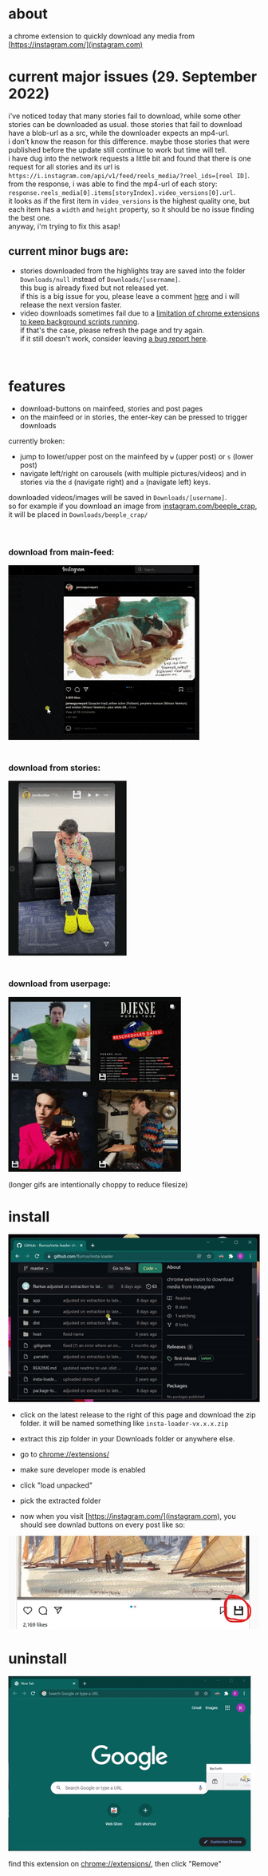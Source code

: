 
# about  

a chrome extension to quickly download any media from [https://instagram.com/](instagram.com)  


# current major issues (29. September 2022)  

i've noticed today that many stories fail to download, while some other stories can be downloaded as usual. those stories that fail to download have a blob-url as a src, while the downloader expects an mp4-url.  
i don't know the reason for this difference. maybe those stories that were published before the update still continue to work but time will tell.  
i have dug into the network requests a little bit and found that there is one request for all stories and its url is `https://i.instagram.com/api/v1/feed/reels_media/?reel_ids=[reel ID]`.  
from the response, i was able to find the mp4-url of each story: 
`response.reels_media[0].items[storyIndex].video_versions[0].url`.  
it looks as if the first item in `video_versions` is the highest quality one, but each item has a `width` and `height` property, so it should be no issue finding the best one.  
anyway, i'm trying to fix this asap!



## current minor bugs are:  

- stories downloaded from the highlights tray are saved into the folder `Downloads/null` instead of `Downloads/[username]`.  
this bug is already fixed but not released yet.  
if this is a big issue for you, please leave a comment [here](https://github.com/flurrux/insta-loader/issues/23) and i will release the next version faster.  
- video downloads sometimes fail due to a [limitation of chrome extensions to keep background scripts running](https://github.com/flurrux/insta-loader/issues/24#issuecomment-1159406256).  
if that's the case, please refresh the page and try again.  
if it still doesn't work, consider leaving [a bug report here](https://github.com/flurrux/insta-loader/issues?q=is%3Aissue+is%3Aopen+sort%3Aupdated-desc).  

&nbsp;


# features  

- download-buttons on mainfeed, stories and post pages  
- on the mainfeed or in stories, the enter-key can be pressed to trigger downloads

currently broken: 

- jump to lower/upper post on the mainfeed by `w` (upper post) or `s` (lower post)  
- navigate left/right on carousels (with multiple pictures/videos) and in stories via the `d` (navigate right) and `a` (navigate left) keys.  


downloaded videos/images will be saved in `Downloads/[username]`.  
so for example if you download an image from [instagram.com/beeple_crap](https://www.instagram.com/beeple_crap/), it will be placed in `Downloads/beeple_crap/`


<div style="height: 20px;"></div>

### download from main-feed:  

<img src="./demo/mainfeed-download.gif" style="max-height: 350px;" />

<div style="height: 20px;"></div>

### download from stories:  

<img src="./demo/story-download.gif" style="max-height: 350px;" />

<div style="height: 20px;"></div>

### download from userpage:  

<img src="./demo/userpage-download.gif" style="max-height: 350px;" />

(longer gifs are intentionally choppy to reduce filesize)

# install

<img src="./demo/install.gif" style="max-height: 350px;" />

- click on the latest release to the right of this page and download the zip folder. it will be named something like `insta-loader-vx.x.x.zip`

- extract this zip folder in your Downloads folder or anywhere else.

- go to [chrome://extensions/](chrome://extensions/)

- make sure developer mode is enabled

- click "load unpacked"

- pick the extracted folder
  
- now when you visit [https://instagram.com/](instagram.com), you should see downlad buttons on every post like so:  

![](./demo/download-button-on-main-feed.jpg)

# uninstall

<img src="./demo/uninstall.gif" style="max-height: 350px;" />

find this extension on [chrome://extensions/](chrome://extensions/), then click "Remove"